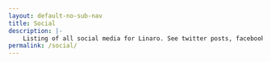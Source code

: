 ```yaml
---
layout: default-no-sub-nav
title: Social
description: |-
    Listing of all social media for Linaro. See twitter posts, facebook, blogs, and images.
permalink: /social/
---
```

